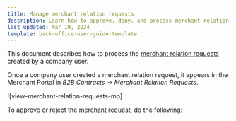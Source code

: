 ```yaml
---
title: Manage merchant relation requests
description: Learn how to approve, deny, and process merchant relation requests in the Merchant Portal
last_updated: Mar 19, 2024
template: back-office-user-guide-template
---
```

This document describes how to process the [merchant relation requests]((/docs/pbc/all/merchant-management/{{page.version}}/marketplace/merchant-b2b-contracts-feature-overview.html)) created by a company user.

Once a company user created a merchant relation request, it appears in the Merchant Portal in *B2B Contracts -> Merchant Relation Requests*.

![view-merchant-relation-requests-mp]

To approve or reject the merchant request, do the following:

